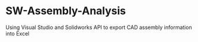 # SW-Assembly-Analysis
Using Visual Studio and Solidworks API to export CAD assembly information into Excel
